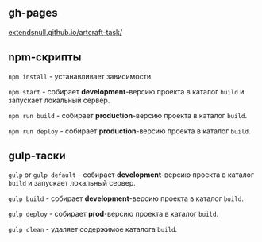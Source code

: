 ## gh-pages

[extendsnull.github.io/artcraft-task/](https://extendsnull.github.io/artcraft-task/)


## npm-скрипты

`npm install` - устанавливает зависимости.

`npm start` - собирает **development**-версию проекта в каталог `build` и запускает локальный сервер.

`npm run build` - собирает **production**-версию проекта в каталог `build`.

`npm run deploy` - собирает **production**-версию проекта в каталог `build`.

## gulp-таски

`gulp` or `gulp default` - собирает **development**-версию проекта в каталог `build` и запускает локальный сервер.

`gulp build` - собирает **development**-версию проекта в каталог `build`.

`gulp deploy` - собирает **prod**-версию проекта в каталог `build`.

`gulp clean` - удаляет содержимое каталога `build`.
